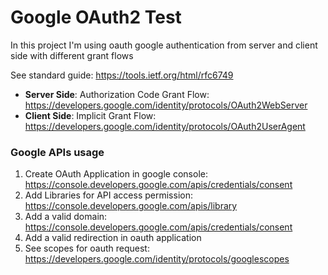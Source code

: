 # Google OAuth2 Test
In this project I'm using oauth google authentication from server and client side with different grant flows

See standard guide: https://tools.ietf.org/html/rfc6749

* **Server Side**: Authorization Code Grant Flow: https://developers.google.com/identity/protocols/OAuth2WebServer
* **Client Side**: Implicit Grant Flow: https://developers.google.com/identity/protocols/OAuth2UserAgent

### Google APIs usage

1. Create OAuth Application in google console: https://console.developers.google.com/apis/credentials/consent
2. Add Libraries for API access permission:  https://console.developers.google.com/apis/library
3. Add a valid domain: https://console.developers.google.com/apis/credentials/consent
4. Add a valid redirection in oauth application
5. See scopes for oauth request: https://developers.google.com/identity/protocols/googlescopes